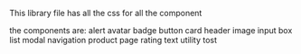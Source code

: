 This library file has all the css for all the component 

the components are:
alert
avatar
badge
button
card
header
image
input box
list
modal
navigation
product page
rating
text utility
tost